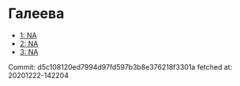 # Галеева
- [1: NA](1.md)
- [2: NA](2.md)
- [3: NA](3.md)

Commit: d5c108120ed7994d97fd597b3b8e376218f3301a
 fetched at: 20201222-142204
